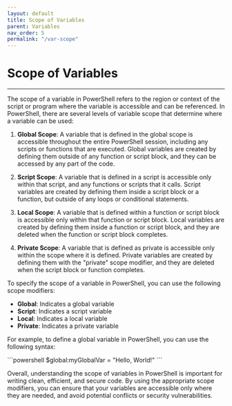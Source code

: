 ```yaml
---
layout: default
title: Scope of Variables
parent: Variables
nav_order: 5
permalink: "/var-scope"
---
```


# Scope of Variables

---

The scope of a variable in PowerShell refers to the region or context of the script or program where the variable is accessible and can be referenced. In PowerShell, there are several levels of variable scope that determine where a variable can be used:

1. **Global Scope**: A variable that is defined in the global scope is accessible throughout the entire PowerShell session, including any scripts or functions that are executed. Global variables are created by defining them outside of any function or script block, and they can be accessed by any part of the code.

2. **Script Scope**: A variable that is defined in a script is accessible only within that script, and any functions or scripts that it calls. Script variables are created by defining them inside a script block or a function, but outside of any loops or conditional statements.

3. **Local Scope**: A variable that is defined within a function or script block is accessible only within that function or script block. Local variables are created by defining them inside a function or script block, and they are deleted when the function or script block completes.

4. **Private Scope**: A variable that is defined as private is accessible only within the scope where it is defined. Private variables are created by defining them with the "private" scope modifier, and they are deleted when the script block or function completes.

To specify the scope of a variable in PowerShell, you can use the following scope modifiers:

- **Global**: Indicates a global variable
- **Script**: Indicates a script variable
- **Local**: Indicates a local variable
- **Private**: Indicates a private variable

For example, to define a global variable in PowerShell, you can use the following syntax:

<div class="code-example" markdown="1">
```powershell
$global:myGlobalVar = "Hello, World!"
```
</div>

Overall, understanding the scope of variables in PowerShell is important for writing clean, efficient, and secure code. By using the appropriate scope modifiers, you can ensure that your variables are accessible only where they are needed, and avoid potential conflicts or security vulnerabilities.
